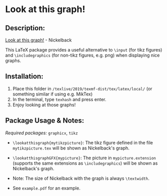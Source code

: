 # Look at this graph! 

## Description:
[Look at this graph!](https://www.youtube.com/watch?v=sIlNIVXpIns) - Nickelback

This LaTeX package provides a useful alternative to `\input` (for tikz figures) and `\includegraphics` (for non-tikz figures, e.g. png) when displaying nice graphs. 


## Installation:
1. Place this folder in `/texlive/2019/texmf-dist/tex/latex/local/` (or something similar if using e.g. MikTex)
2. In the terminal, type 
	`texhash`
and press enter.
3. Enjoy looking at those graphs!


## Package Usage & Notes:
*Required packages:* `graphicx`, `tikz`

 - `\lookatthisgraph{mytikzpicture}`: The tikz figure defined in the file `mytikzpicture.tex` will be shown as Nickelback's graph.

 - `\lookatthisgraphGFX{mypicture}`: The picture in `mypicture.extension` (supports the same extensions as `\includegraphics`) will be shown as Nickelback's graph.

 - Note: The size of Nickelback with the graph is always `\textwidth`.

 - See `example.pdf` for an example.

